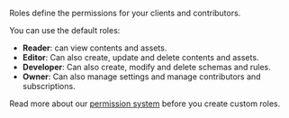 Roles define the permissions for your clients and contributors.

You can use the default roles:

* **Reader**: can view contents and assets.
* **Editor**: Can also create, update and delete contents and assets.
* **Developer**: Can also create, modify and delete schemas and rules.
* **Owner**: Can also manage settings and manage contributors and subscriptions.

Read more about our [permission system](../02-documentation/concepts/permissions) before you create custom roles.
